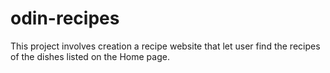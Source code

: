 # odin-recipes
This project involves creation a recipe website that let user find the recipes of the dishes listed on the Home page.